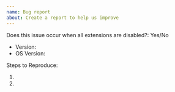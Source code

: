```yaml
---
name: Bug report
about: Create a report to help us improve
---
```


<!-- 🔎 Search existing issues to avoid creating duplicates. -->
Does this issue occur when all extensions are disabled?: Yes/No

<!-- 📣 Issues caused by an extension need to be reported directly to the extension publisher. The 'Help > Report Issue' dialog can assist with this. -->
- Version: 
- OS Version: 

Steps to Reproduce:

1. 
2. 
